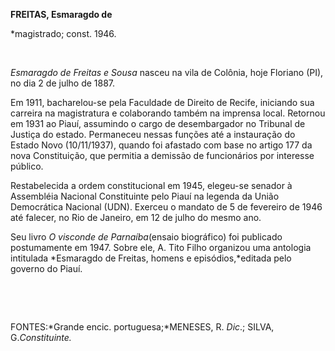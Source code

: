**FREITAS, Esmaragdo de**

\*magistrado; const. 1946.

 

*Esmaragdo de Freitas e Sousa* nasceu na vila de Colônia, hoje Floriano
(PI), no dia 2 de julho de 1887.

Em 1911, bacharelou-se pela Faculdade de Direito de Recife, iniciando
sua carreira na magistratura e colaborando também na imprensa local.
Retornou em 1931 ao Piauí, assumindo o cargo de desembargador no
Tribunal de Justiça do estado. Permaneceu nessas funções até a
instauração do Estado Novo (10/11/1937), quando foi afastado com base no
artigo 177 da nova Constituição, que permitia a demissão de funcionários
por interesse público.

Restabelecida a ordem constitucional em 1945, elegeu-se senador à
Assembléia Nacional Constituinte pelo Piauí na legenda da União
Democrática Nacional (UDN). Exerceu o mandato de 5 de fevereiro de 1946
até falecer, no Rio de Janeiro, em 12 de julho do mesmo ano.

Seu livro *O visconde de Parnaíba*(ensaio biográfico) foi publicado
postumamente em 1947. Sobre ele, A. Tito Filho organizou uma antologia
intitulada *Esmaragdo de Freitas, homens e episódios,*editada pelo
governo do Piauí.

 

 

FONTES:*Grande encic. portuguesa;*MENESES, R. *Dic*.; SILVA,
G.*Constituinte.*

 
